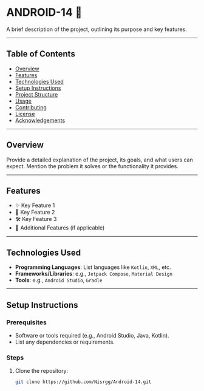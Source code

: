# ANDROID-14 🚀

A brief description of the project, outlining its purpose and key features.

---

## Table of Contents

- [Overview](#overview)
- [Features](#features)
- [Technologies Used](#technologies-used)
- [Setup Instructions](#setup-instructions)
- [Project Structure](#project-structure)
- [Usage](#usage)
- [Contributing](#contributing)
- [License](#license)
- [Acknowledgements](#acknowledgements)

---

## Overview

Provide a detailed explanation of the project, its goals, and what users can expect. Mention the problem it solves or the functionality it provides.

---

## Features

- ✨ Key Feature 1
- 🚀 Key Feature 2
- 🛠️ Key Feature 3
- 🌟 Additional Features (if applicable)

---

## Technologies Used

- **Programming Languages**: List languages like `Kotlin`, `XML`, etc.
- **Frameworks/Libraries**: e.g., `Jetpack Compose`, `Material Design`
- **Tools**: e.g., `Android Studio`, `Gradle`

---

## Setup Instructions

### Prerequisites
- Software or tools required (e.g., Android Studio, Java, Kotlin).
- List any dependencies or requirements.

### Steps
1. Clone the repository:
   ```bash
   git clone https://github.com/Nisrgg/Android-14.git
